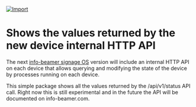[![Import](https://cdn.infobeamer.com/s/img/import.png)](https://info-beamer.com/use?url=https://github.com/info-beamer/package-device-api)

# Shows the values returned by the new device internal HTTP API

The next [info-beamer signage OS](https://info-beamer.com) version
will include an internal HTTP API on each device that allows querying
and modifying the state of the device by processes running on each
device.

This simple package shows all the values returned by the
/api/v1/status API call. Right now this is still experimental
and in the future the API will be documented on info-beamer.com.
